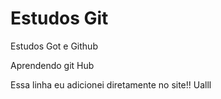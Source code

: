 # Estudos Git
 Estudos Got e Github

 Aprendendo git Hub

 Essa linha eu adicionei diretamente no site!! Ualll
